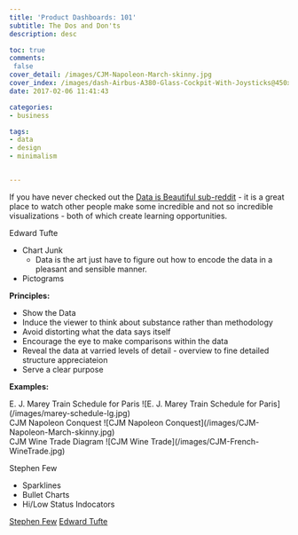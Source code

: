 ```yaml
---
title: 'Product Dashboards: 101'
subtitle: The Dos and Don'ts
description: desc

toc: true
comments:
 false
cover_detail: /images/CJM-Napoleon-March-skinny.jpg
cover_index: /images/dash-Airbus-A380-Glass-Cockpit-With-Joysticks@450x450.jpg
date: 2017-02-06 11:41:43

categories:
- business

tags:
- data
- design
- minimalism


---
```


If you have never checked out the [Data is Beautiful sub-reddit](https://www.reddit.com/r/dataisbeautiful/) - it is a great place to watch other people make some incredible and not so incredible visualizations - both of which create learning opportunities.

Edward Tufte
- Chart Junk
	- Data is the art just have to figure out how to encode the data in a pleasant and sensible manner.
- Pictograms 


**Principles:**
- Show the Data
- Induce the viewer to think about substance rather than methodology
- Avoid distorting what the data says itself
- Encourage the eye to make comparisons within the data
- Reveal the data at varried levels of detail - overview to fine detailed structure appreciateion
- Serve a clear purpose

**Examples:**

<div class="inline-image" style="width:100%">
E. J. Marey Train Schedule for Paris
![E. J. Marey Train Schedule for Paris](/images/marey-schedule-lg.jpg)
</div>

<div class="inline-image" style="width:100%">
CJM Napoleon Conquest
![CJM Napoleon Conquest](/images/CJM-Napoleon-March-skinny.jpg)
</div>

<div class="inline-image" style="width:100%">
CJM Wine Trade Diagram
![CJM Wine Trade](/images/CJM-French-WineTrade.jpg)
</div>

Stephen Few
- Sparklines
- Bullet Charts
- Hi/Low Status Indocators




[Stephen Few](https://www.amazon.com/dp/1938377001/ref=cm_sw_r_tw_dp_x_bsPMybKQH89XG)
[Edward Tufte](https://www.amazon.com/dp/0961392142/ref=cm_sw_r_tw_dp_x_KrPMybDNN8QKD)